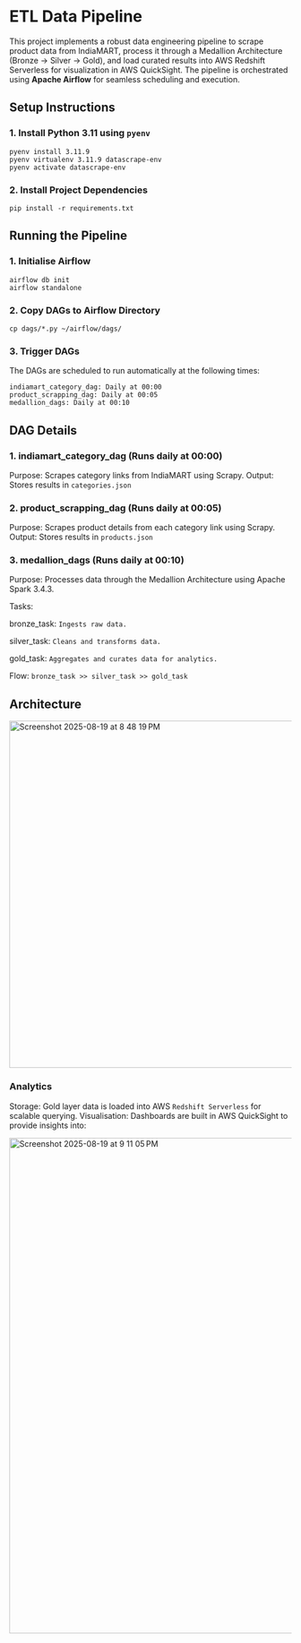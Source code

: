 # ETL Data Pipeline 

This project implements a robust data engineering pipeline to scrape product data from IndiaMART, process it through a Medallion Architecture (Bronze → Silver → Gold), and load curated results into AWS Redshift Serverless for visualization in AWS QuickSight. 
The pipeline is orchestrated using **Apache Airflow** for seamless scheduling and execution.

## Setup Instructions

### 1. Install Python 3.11 using `pyenv`
```
pyenv install 3.11.9
pyenv virtualenv 3.11.9 datascrape-env
pyenv activate datascrape-env
```
### 2. Install Project Dependencies
```
pip install -r requirements.txt

```
## Running the Pipeline
### 1. Initialise Airflow
```
airflow db init
airflow standalone

```
### 2. Copy DAGs to Airflow Directory
```
cp dags/*.py ~/airflow/dags/

```
### 3. Trigger DAGs
The DAGs are scheduled to run automatically at the following times:
```
indiamart_category_dag: Daily at 00:00
product_scrapping_dag: Daily at 00:05
medallion_dags: Daily at 00:10

```

## DAG Details
### 1. indiamart_category_dag (Runs daily at 00:00)

Purpose: Scrapes category links from IndiaMART using Scrapy.
Output: Stores results in ```categories.json```

### 2. product_scrapping_dag (Runs daily at 00:05)

Purpose: Scrapes product details from each category link using Scrapy.
Output: Stores results in ```products.json```
### 3. medallion_dags (Runs daily at 00:10)

Purpose: Processes data through the Medallion Architecture using Apache Spark 3.4.3.

Tasks:

bronze_task: ```Ingests raw data.```

silver_task: ```Cleans and transforms data.```

gold_task: ```Aggregates and curates data for analytics.```


Flow: ```bronze_task >> silver_task >> gold_task```

## Architecture
<img width="1091" height="620" alt="Screenshot 2025-08-19 at 8 48 19 PM" src="https://github.com/user-attachments/assets/ba68519d-addc-4dff-956f-d95e300d55ab" />

### Analytics

Storage: Gold layer data is loaded into AWS ```Redshift Serverless``` for scalable querying.
Visualisation: Dashboards are built in AWS QuickSight to provide insights into:

<img width="1432" height="885" alt="Screenshot 2025-08-19 at 9 11 05 PM" src="https://github.com/user-attachments/assets/01520022-f501-4136-a25a-22f595158f33" />

